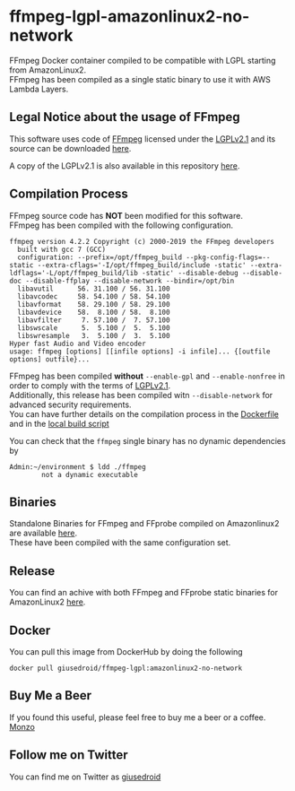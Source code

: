 # ffmpeg-lgpl-amazonlinux2-no-network
<!--![build status](https://travis-ci.com/giusedroid/ffmpeg-lgpl-ubuntu.svg?branch=main)--> 
FFmpeg Docker container compiled to be compatible with LGPL starting from AmazonLinux2.  
FFmpeg has been compiled as a single static binary to use it with AWS Lambda Layers.

## Legal Notice about the usage of FFmpeg

This software uses code of <a href=http://ffmpeg.org>FFmpeg</a> licensed under
the <a href=http://www.gnu.org/licenses/old-licenses/lgpl-2.1.html>LGPLv2.1</a>
and its source can be downloaded <a href="/ffmpeg/ffmpeg-4.2.2.tar.bz2">here</a>.   

A copy of the LGPLv2.1 is also available in this repository [here](/ffmpeg/LICENSE).  

## Compilation Process
FFmpeg source code has **NOT** been modified for this software.  
FFmpeg has been compiled with the following configuration.  

```
ffmpeg version 4.2.2 Copyright (c) 2000-2019 the FFmpeg developers
  built with gcc 7 (GCC)
  configuration: --prefix=/opt/ffmpeg_build --pkg-config-flags=--static --extra-cflags='-I/opt/ffmpeg_build/include -static' --extra-ldflags='-L/opt/ffmpeg_build/lib -static' --disable-debug --disable-doc --disable-ffplay --disable-network --bindir=/opt/bin
  libavutil      56. 31.100 / 56. 31.100
  libavcodec     58. 54.100 / 58. 54.100
  libavformat    58. 29.100 / 58. 29.100
  libavdevice    58.  8.100 / 58.  8.100
  libavfilter     7. 57.100 /  7. 57.100
  libswscale      5.  5.100 /  5.  5.100
  libswresample   3.  5.100 /  3.  5.100
Hyper fast Audio and Video encoder
usage: ffmpeg [options] [[infile options] -i infile]... {[outfile options] outfile}...
```
FFmpeg has been compiled **without** `--enable-gpl` and `--enable-nonfree` in order to comply with the terms of [LGPLv2.1](/ffmpeg/LICENSE).  
Additionally, this release has been compiled witn `--disable-network` for advanced security requirements.  
You can have further details on the compilation process in the [Dockerfile](/Dockerfile) and in the [local build script](/build.sh) 

You can check that the `ffmpeg` single binary has no dynamic dependencies by
```
Admin:~/environment $ ldd ./ffmpeg
        not a dynamic executable
```

## Binaries
Standalone Binaries for FFmpeg and FFprobe compiled on Amazonlinux2 are available [here](/bin).  
These have been compiled with the same configuration set.

## Release
You can find an achive with both FFmpeg and FFprobe static binaries for AmazonLinux2 [here](/release/ffmpeg-static-amazonlinux2-lgpl.tar.gz).

## Docker
You can pull this image from DockerHub by doing the following
```
docker pull giusedroid/ffmpeg-lgpl:amazonlinux2-no-network
```

## Buy Me a Beer
If you found this useful, please feel free to buy me a beer or a coffee.  
[Monzo](https://monzo.me/giusebattista)

## Follow me on Twitter
You can find me on Twitter as [giusedroid](https://twitter.com/giusedroid)
